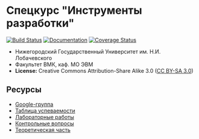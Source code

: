 # Спецкурс "Инструменты разработки"

[![Build Status](https://travis-ci.org/UNN-VMK-Software/devtools-course-practice.svg?branch=master)](https://travis-ci.org/UNN-VMK-Software/devtools-course-practice)
[![Documentation](https://readthedocs.org/projects/devtools-course-practice/badge/?version=latest)](http://devtools-course-practice.readthedocs.org)
[![Coverage Status](https://img.shields.io/coveralls/UNN-VMK-Software/devtools-course-practice.svg)](https://coveralls.io/r/UNN-VMK-Software/devtools-course-practice)

 - Нижегородский Государственный Университет им. Н.И. Лобачевского
 - Факультет ВМК, каф. МО ЭВМ
 - **License:** Creative Commons Attribution-Share Alike 3.0 ([CC BY-SA 3.0][license])

## Ресурсы

 - [Google-группа][mailing-list]
 - [Таблица успеваемости][hall-of-fame]
 - [Лабораторные работы][labs]
 - [Контрольные вопросы][control-questions]
 - [Теоретическая часть][theory]

<!-- LINKS -->

[license]:            http://creativecommons.org/licenses/by-sa/3.0/
[mailing-list]:       https://groups.google.com/forum/?hl=ru#!forum/devtools-course
[hall-of-fame]:       https://docs.google.com/spreadsheet/ccc?key=0AsBBkrQIoSbjdEdTUFRsaUw3LV92eVhwXzYtb0tZNHc#gid=5
[labs]:               https://github.com/UNN-VMK-Software/devtools-course-theory/tree/master/wiki
[control-questions]:  https://github.com/UNN-VMK-Software/devtools-course-theory/blob/master/wiki/control-questions.md
[theory]:             https://github.com/UNN-VMK-Software/devtools-course-theory

[book-ford]:          http://www.books.ru/books/produktivnyi-programmist-kak-sdelat-slozhnoe-prostym-a-nevozmozhnoe--vozmozhnym-fail-pdf-646592/?show=1
[book-goodleaf]:      http://www.books.ru/books/remeslo-programmista-praktika-napisaniya-khoroshego-koda-fail-pdf-646106/?show=1
[book-regexp1]:       http://www.books.ru/books/regulyarnye-vyrazheniya-3-e-izdanie-fail-pdf-626982/?show=1
[book-regexp2]:       http://www.books.ru/books/regulyarnye-vyrazheniya-sbornik-retseptov-fail-pdf-714878/?show=1
